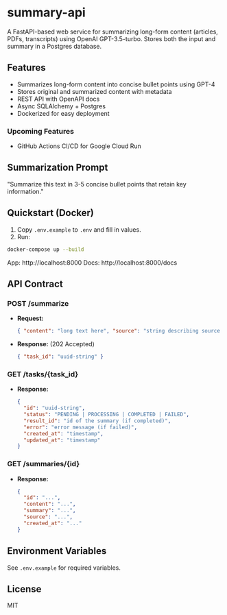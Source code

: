 # summary-api

A FastAPI-based web service for summarizing long-form content (articles, PDFs, transcripts) using OpenAI GPT-3.5-turbo. Stores both the input and summary in a Postgres database.

## Features
- Summarizes long-form content into concise bullet points using GPT-4
- Stores original and summarized content with metadata
- REST API with OpenAPI docs
- Async SQLAlchemy + Postgres
- Dockerized for easy deployment

### Upcoming Features 
- GitHub Actions CI/CD for Google Cloud Run

## Summarization Prompt

"Summarize this text in 3-5 concise bullet points that retain key information."

## Quickstart (Docker)

1. Copy `.env.example` to `.env` and fill in values.
2. Run:

```sh
docker-compose up --build
```

App: http://localhost:8000
Docs: http://localhost:8000/docs

## API Contract

### POST /summarize
- **Request:**
  ```json
  { "content": "long text here", "source": "string describing source (e.g., URL, title, etc.)" }
  ```
- **Response:** (202 Accepted)
  ```json
  { "task_id": "uuid-string" }
  ```

### GET /tasks/{task_id}
- **Response:**
  ```json
  {
    "id": "uuid-string",
    "status": "PENDING | PROCESSING | COMPLETED | FAILED",
    "result_id": "id of the summary (if completed)",
    "error": "error message (if failed)",
    "created_at": "timestamp",
    "updated_at": "timestamp"
  }
  ```

### GET /summaries/{id}
- **Response:**
  ```json
  { 
    "id": "...", 
    "content": "...", 
    "summary": "...", 
    "source": "...", 
    "created_at": "..." 
  }
  ```

## Environment Variables
See `.env.example` for required variables.

## License
MIT 
